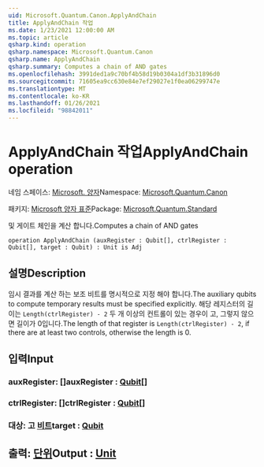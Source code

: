 ```yaml
---
uid: Microsoft.Quantum.Canon.ApplyAndChain
title: ApplyAndChain 작업
ms.date: 1/23/2021 12:00:00 AM
ms.topic: article
qsharp.kind: operation
qsharp.namespace: Microsoft.Quantum.Canon
qsharp.name: ApplyAndChain
qsharp.summary: Computes a chain of AND gates
ms.openlocfilehash: 3991ded1a9c70bf4b58d19b0304a1df3b31896d0
ms.sourcegitcommit: 71605ea9cc630e84e7ef29027e1f0ea06299747e
ms.translationtype: MT
ms.contentlocale: ko-KR
ms.lasthandoff: 01/26/2021
ms.locfileid: "98842011"
---
```

# <a name="applyandchain-operation"></a><span data-ttu-id="667bd-102">ApplyAndChain 작업</span><span class="sxs-lookup"><span data-stu-id="667bd-102">ApplyAndChain operation</span></span>

<span data-ttu-id="667bd-103">네임 스페이스: [Microsoft. 양자](xref:Microsoft.Quantum.Canon)</span><span class="sxs-lookup"><span data-stu-id="667bd-103">Namespace: [Microsoft.Quantum.Canon](xref:Microsoft.Quantum.Canon)</span></span>

<span data-ttu-id="667bd-104">패키지: [Microsoft 양자 표준](https://nuget.org/packages/Microsoft.Quantum.Standard)</span><span class="sxs-lookup"><span data-stu-id="667bd-104">Package: [Microsoft.Quantum.Standard](https://nuget.org/packages/Microsoft.Quantum.Standard)</span></span>


<span data-ttu-id="667bd-105">및 게이트 체인을 계산 합니다.</span><span class="sxs-lookup"><span data-stu-id="667bd-105">Computes a chain of AND gates</span></span>

```qsharp
operation ApplyAndChain (auxRegister : Qubit[], ctrlRegister : Qubit[], target : Qubit) : Unit is Adj
```


## <a name="description"></a><span data-ttu-id="667bd-106">설명</span><span class="sxs-lookup"><span data-stu-id="667bd-106">Description</span></span>

<span data-ttu-id="667bd-107">임시 결과를 계산 하는 보조 비트를 명시적으로 지정 해야 합니다.</span><span class="sxs-lookup"><span data-stu-id="667bd-107">The auxiliary qubits to compute temporary results must be specified explicitly.</span></span>
<span data-ttu-id="667bd-108">해당 레지스터의 길이는 `Length(ctrlRegister) - 2` 두 개 이상의 컨트롤이 있는 경우이 고, 그렇지 않으면 길이가 0입니다.</span><span class="sxs-lookup"><span data-stu-id="667bd-108">The length of that register is `Length(ctrlRegister) - 2`, if there are at least two controls, otherwise the length is 0.</span></span>

## <a name="input"></a><span data-ttu-id="667bd-109">입력</span><span class="sxs-lookup"><span data-stu-id="667bd-109">Input</span></span>

### <a name="auxregister--qubit"></a><span data-ttu-id="667bd-110">auxRegister: [](xref:microsoft.quantum.lang-ref.qubit)[]</span><span class="sxs-lookup"><span data-stu-id="667bd-110">auxRegister : [Qubit](xref:microsoft.quantum.lang-ref.qubit)[]</span></span>




### <a name="ctrlregister--qubit"></a><span data-ttu-id="667bd-111">ctrlRegister: [](xref:microsoft.quantum.lang-ref.qubit)[]</span><span class="sxs-lookup"><span data-stu-id="667bd-111">ctrlRegister : [Qubit](xref:microsoft.quantum.lang-ref.qubit)[]</span></span>




### <a name="target--qubit"></a><span data-ttu-id="667bd-112">대상: 고 [비트](xref:microsoft.quantum.lang-ref.qubit)</span><span class="sxs-lookup"><span data-stu-id="667bd-112">target : [Qubit](xref:microsoft.quantum.lang-ref.qubit)</span></span>





## <a name="output--unit"></a><span data-ttu-id="667bd-113">출력: [단위](xref:microsoft.quantum.lang-ref.unit)</span><span class="sxs-lookup"><span data-stu-id="667bd-113">Output : [Unit](xref:microsoft.quantum.lang-ref.unit)</span></span>

